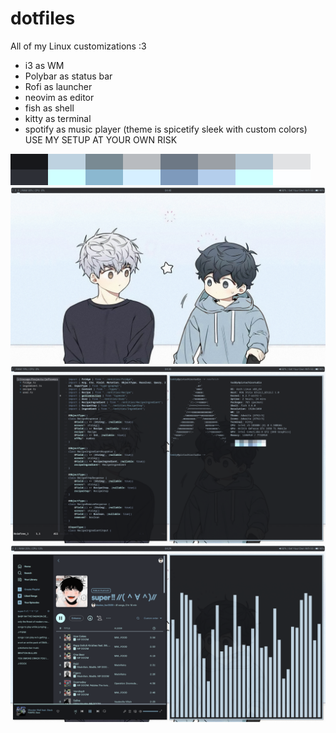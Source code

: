 # dotfiles

All of my Linux customizations :3
- i3 as WM
- Polybar as status bar
- Rofi as launcher
- neovim as editor
- fish as shell
- kitty as terminal
- spotify as music player (theme is spicetify sleek with custom colors)
USE MY SETUP AT YOUR OWN RISK

![screenshot](https://github.com/chel-mico/dotfiles/blob/main/Untitled-1.jpg_wal_sample.png)
![screenshot](https://github.com/chel-mico/dotfiles/blob/main/2023-03-22_04-40.png)
![screenshot](https://github.com/chel-mico/dotfiles/blob/main/2023-03-22_04-30.png)
![screenshot](https://github.com/chel-mico/dotfiles/blob/main/2023-03-22_04-29_2.png)
